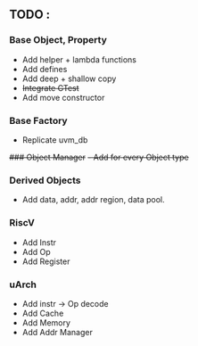 ## TODO : 
### Base Object, Property
- Add helper + lambda functions
- Add defines
- Add deep + shallow copy
- ~~Integrate GTest~~
- Add move constructor

### Base Factory
- Replicate uvm_db

~~### Object Manager~~
~~- Add for every Object type~~

### Derived Objects
- Add data, addr, addr region, data pool.

### RiscV
- Add Instr
- Add Op
- Add Register 

### uArch
- Add instr -> Op decode
- Add Cache
- Add Memory
- Add Addr Manager
